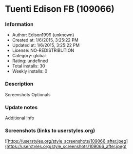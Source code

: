 # Tuenti Edison FB (109066)

### Information
- Author: Edison1999 (unknown)
- Created at: 1/6/2015, 3:25:22 PM
- Updated at: 1/6/2015, 3:25:22 PM
- License: NO-REDISTRIBUTION
- Category: global
- Rating: undefined
- Total installs: 30
- Weekly installs: 0


### Description
Screenshots Optionals

### Update notes
Additional Info

### Screenshots (links to userstyles.org)
![https://userstyles.org/style_screenshots/109066_after.jpeg](https://userstyles.org/style_screenshots/109066_after.jpeg)


